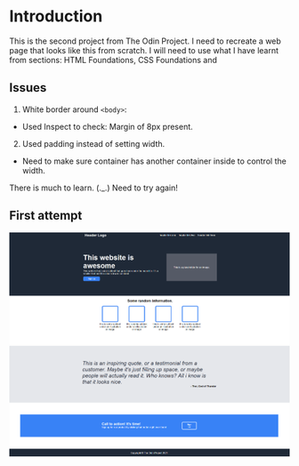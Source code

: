 # Introduction

This is the second project from The Odin Project. I need to recreate a web page that looks like this from scratch. I will need to use what I have learnt from sections: HTML Foundations, CSS Foundations and

## Issues
1. White border around `<body>`:
- Used Inspect to check: Margin of 8px present.
2. Used padding instead of setting width.
- Need to make sure container has another container inside to control the width.

There is much to learn. (._.)
Need to try again!

## First attempt
![](img/first_attempt_01.png)
![](img/first_attempt_02.png)